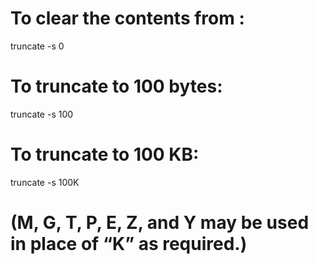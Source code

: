 To clear the contents from :
============================

truncate -s 0

To truncate to 100 bytes:
=========================

truncate -s 100

To truncate to 100 KB:
======================

truncate -s 100K

(M, G, T, P, E, Z, and Y may be used in place of “K” as required.)
==================================================================
